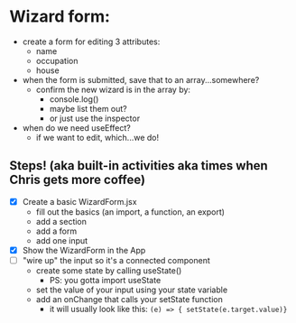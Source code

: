 # Wizard form:

- create a form for editing 3 attributes:
    - name
    - occupation
    - house
- when the form is submitted, save that to an array...somewhere?
    - confirm the new wizard is in the array by:
        - console.log()
        - maybe list them out?
        - or just use the inspector
- when do we need useEffect?
    - if we want to edit, which...we do!

## Steps! (aka built-in activities aka times when Chris gets more coffee)

- [X] Create a basic WizardForm.jsx
    - fill out the basics (an import, a function, an export)
    - add a section
    - add a form
    - add one input
- [X] Show the WizardForm in the App
- [ ] "wire up" the input so it's a connected component
    - create some state by calling useState()
        - PS: you gotta import useState
    - set the value of your input using your state variable
    - add an onChange that calls your setState function
        - it will usually look like this: `(e) => { setState(e.target.value)}`


